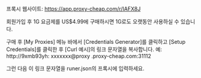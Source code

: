 프록시 웹사이트: https://app.proxy-cheap.com/r/IAFX8J

회원가입 후 1G 요금제를 US$4.99에 구매하시면 1G로도 오랫동안 사용하실 수 있습니다.

구매 후 [My Proxies] 메뉴 바에서 [Credentials Generator]를 클릭하고 [Setup Credentials]를 클릭한 후 [Curl 예시]의 링크 문자열을 복사합니다. 예: http://9xmb93yh: xxxxxxx@proxy .proxy-cheap.com:31112

그런 다음 이 링크 문자열을 runer.json의 프록시에 입력하세요.